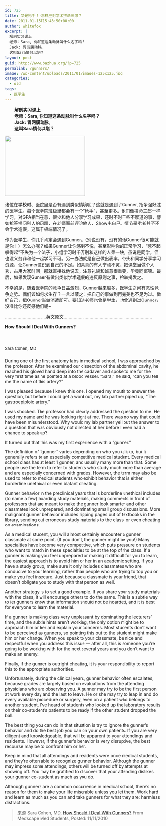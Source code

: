 ```yaml
---
id: 725
title: 又是枪手！-怎样应对学术拼命三郎？
date: 2011-01-15T15:43:50+00:00
author: whitefox
excerpt: |
  解剖实习课上
  老师：Sara, 你知道这条动脉叫什么名字吗？
  Jack: 胃网膜动脉。
  这叫Sara情何以堪？
layout: post
guid: http://www.bazhua.org/?p=725
permalink: /gunners/
image: /wp-content/uploads/2011/01/images-125x125.jpg
categories:
  - old
tags:
  - 医学生
---
```

<p style="padding-left: 30px;">
  <strong>解剖实习课上</strong><br /> <strong>老师：Sara, 你知道这条动脉叫什么名字吗？<br /> Jack: 胃网膜动脉。<br /> 这叫Sara情何以堪？</strong>
</p>

<img class="alignright size-full wp-image-736" title="images" src="/wp-content/uploads/2011/01/images.jpg" alt="" width="259" height="194" srcset="/wp-content/uploads/2011/01/images.jpg 259w, /wp-content/uploads/2011/01/images-80x60.jpg 80w" sizes="(max-width: 259px) 100vw, 259px" />

诸位在学校时、医院里是否有遇到类似情境呢？这就是遇到了Gunner, 指争强好胜的医学生。每个医学院班级里都会有一个“枪手”，甚至更多。他们像拼命三郎一样学习，对GPA相当在意，很少和他人分享学习成果，还时不时干些不厚道的事，譬如抢答提问别人的问题，在老师面前评论他人，Show出自己。情节恶劣者甚至还会学术造假，这属于极端情况了。

作为医学生，你几乎肯定会遇到Gunner。（别说没有，没有的话Gunner很可能就是你！）怎么办呢？如果Gunner让你感到不悦，甚至影响你的正常学习，“惹不起躲得起”不失为一个法子，小组学习时千万别和这样的人呆一块。虽说是同学，但也没义务非和他一起学习不可。另一办法就是自己做出表率，带头和同学分享学习资源，让Gunner意识到自己的不足。如果真的有人宁顽不灵，把课堂当做个人秀，占用大家时间，那就直接找他说去，注意礼貌和诚意很重要，毕竟同窗嘛。最后，如果发现Gunner有做出类似学术造假的违反原则之事，检举揭发之。

不幸的是，随着医学院的竞争日益激烈，Gunner越来越多，医学生之间有恶性竞争之势。偶们该如何求生存？一言以蔽之：把自己的事做到再完美也不足为过。做好自己，把Gunner当做消遣即可。要知道老师也曾是学生，也曾遇到过Gunner，没准比你还反感他们呢~

&#8230;&#8230;&#8230;&#8230;&#8230;&#8230;&#8230;&#8230;&#8230;&#8230;&#8230;英文原文&#8230;&#8230;&#8230;&#8230;&#8230;&#8230;&#8230;&#8230;&#8230;&#8230;&#8230;&#8230;&#8230;&#8230;&#8230;&#8230;&#8230;&#8230;&#8230;&#8230;&#8230;&#8230;&#8230;..

**How Should I Deal With Gunners?**

# <span style="font-weight: normal; font-size: 13px;">Sara Cohen, MD</span>

During one of the first anatomy labs in medical school, I was approached by the professor. After he examined our dissection of the abdominal cavity, he reached his gloved hand deep into the cadaver and spoke to me for the very first time as he pointed at a blood vessel. &#8220;Sara,&#8221; he said, &#8220;can you tell me the name of this artery?&#8221;

I was pleased because I knew this one. I opened my mouth to answer the question, but before I could get a word out, my lab partner piped up, &#8220;The gastroepiploic artery.&#8221;

I was shocked. The professor had clearly addressed the question to me. He used my name and he was looking right at me. There was no way that could have been misunderstood. Why would my lab partner yell out the answer to a question that was obviously not directed at her before I even had a chance to speak up?

It turned out that this was my first experience with a &#8220;gunner.&#8221;

The definition of &#8220;gunner&#8221; varies depending on who you talk to, but it generally refers to an especially competitive medical student. Every medical school class has at least 1 gunner, and usually many more than that. Some people use the term to refer to students who study much more than average and are especially concerned with grades. However, the term may also be used to refer to medical students who exhibit behavior that is either borderline unethical or even blatant cheating.

Gunner behavior in the preclinical years that is borderline unethical includes (to name a few) hoarding study materials, making comments in front of professors that are meant to make the gunner look smarter and other classmates look unprepared, and dominating small group discussions. More malignant gunner behavior includes ripping pages out of textbooks in the library, sending out erroneous study materials to the class, or even cheating on examinations.

As a medical student, you will almost certainly encounter a gunner classmate at some point. (If you don&#8217;t, the gunner might be you!) Many specialties have become very competitive, which puts pressure on students who want to match in these specialties to be at the top of the class. If a gunner is making you feel unprepared or making it difficult for you to learn, the easiest approach is to avoid him or her in an academic setting. If you have a study group, make sure it only includes classmates who are conducive to your learning, rather than people who are trying to top you or make you feel insecure. Just because a classmate is your friend, that doesn&#8217;t obligate you to study with that person as well.

Another strategy is to set a good example. If you share your study materials with the class, it will encourage others to do the same. This is a subtle way to let gunners know that information should not be hoarded, and it is best for everyone to learn the material.

If a gunner is making class very unpleasant by dominating the lecturers&#8217; time, and the subtle hints aren&#8217;t working, the only option might be to approach him or her and explain your concerns. Most students don&#8217;t want to be perceived as gunners, so pointing this out to the student might make him or her change. When you speak to your classmate, be nice and respectful when you address this issue &#8212; after all, this is someone you&#8217;re going to be working with for the next several years and you don&#8217;t want to make an enemy.

Finally, if the gunner is outright cheating, it is your responsibility to report this to the appropriate authorities.

Unfortunately, during the clinical years, gunner behavior often escalates, because grades are largely based on evaluations from the attending physicians who are observing you. A gunner may try to be the first person at work every day and the last to leave. He or she may try to leap in and do every available procedure or surgery, even on a patient who belongs to another student. I&#8217;ve heard of students who looked up the laboratory results on their co-student&#8217;s patients to be ready if the other student dropped the ball.

The best thing you can do in that situation is try to ignore the gunner&#8217;s behavior and do the best job you can on your own patients. If you are very diligent and knowledgeable, that will be apparent to your attendings and residents. However, if the gunner&#8217;s behavior is very disruptive, the best recourse may be to confront him or her.

Keep in mind that all attendings and residents were once medical students, and they&#8217;re often able to recognize gunner behavior. Although the gunner may impress some attendings, others will be turned off by attempts at showing off. You may be gratified to discover that your attending dislikes your gunner co-student as much as you do.

Although gunners are a common occurrence in medical school, there&#8217;s no reason for them to make your life miserable unless you let them. Work hard and learn as much as you can and take gunners for what they are: harmless distractions.

> 来源 Sara Cohen, MD, <a href="http://www.medscape.com/viewarticle/732051" target="_self">How Should I Deal With Gunners?</a> From Medscape Med Students, Posted: 11/11/2010

